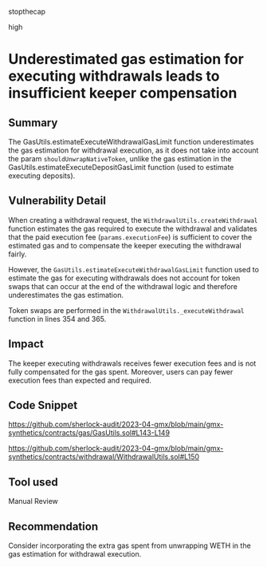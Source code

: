 stopthecap

high

# Underestimated gas estimation for executing withdrawals leads to insufficient keeper compensation

## Summary
The GasUtils.estimateExecuteWithdrawalGasLimit function underestimates the gas estimation for withdrawal execution, as it does not take into account the param `shouldUnwrapNativeToken`, unlike the gas estimation in the GasUtils.estimateExecuteDepositGasLimit function (used to estimate executing deposits).

## Vulnerability Detail
When creating a withdrawal request, the `WithdrawalUtils.createWithdrawal` function estimates the gas required to execute the withdrawal and validates that the paid execution fee (`params.executionFee`) is sufficient to cover the estimated gas and to compensate the keeper executing the withdrawal fairly.

However, the `GasUtils.estimateExecuteWithdrawalGasLimit` function used to estimate the gas for executing withdrawals does not account for token swaps that can occur at the end of the withdrawal logic and therefore underestimates the gas estimation.

Token swaps are performed in the `WithdrawalUtils._executeWithdrawal` function in lines 354 and 365.

## Impact
The keeper executing withdrawals receives fewer execution fees and is not fully compensated for the gas spent. Moreover, users can pay fewer execution fees than expected and required.

## Code Snippet

https://github.com/sherlock-audit/2023-04-gmx/blob/main/gmx-synthetics/contracts/gas/GasUtils.sol#L143-L149

https://github.com/sherlock-audit/2023-04-gmx/blob/main/gmx-synthetics/contracts/withdrawal/WithdrawalUtils.sol#L150

## Tool used

Manual Review

## Recommendation
Consider incorporating the extra gas spent from unwrapping WETH in the gas estimation for withdrawal execution.